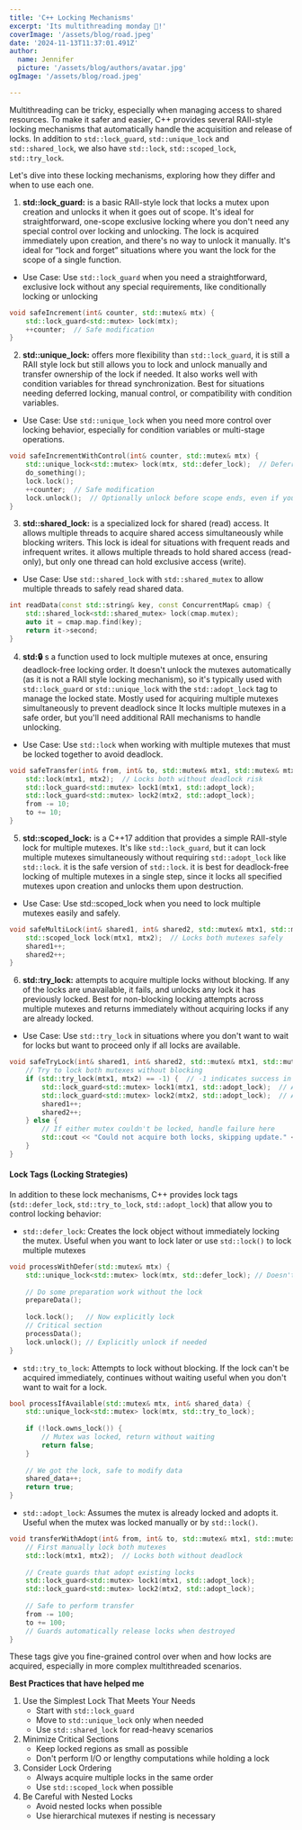 ```yaml
---
title: 'C++ Locking Mechanisms'
excerpt: 'Its multithreading monday 🚀!'
coverImage: '/assets/blog/road.jpeg'
date: '2024-11-13T11:37:01.491Z'
author:
  name: Jennifer
  picture: '/assets/blog/authors/avatar.jpg'
ogImage: '/assets/blog/road.jpeg'

---
```

Multithreading can be tricky, especially when managing access to shared resources. To make it safer and easier, C++ provides several RAII-style locking mechanisms 
that automatically handle the acquisition and release of locks. 
In addition to `std::lock_guard`, `std::unique_lock` and `std::shared_lock`, we also have `std::lock`, `std::scoped_lock`, `std::try_lock`.

Let's dive into these locking mechanisms, exploring how they differ and when to use each one.


1. __std::lock_guard:__  is a basic RAII-style lock that locks a mutex upon creation and unlocks it when it goes out of scope. It's ideal for straightforward, 
one-scope exclusive locking where you don't need any special control over locking and unlocking. The lock is acquired immediately upon creation, and there's no way to 
unlock it manually. It's ideal for “lock and forget” situations where you want the lock for the scope of a single function.
  - Use Case: Use `std::lock_guard` when you need a straightforward, exclusive lock without any special requirements, like conditionally locking or unlocking

```cpp
void safeIncrement(int& counter, std::mutex& mtx) {
    std::lock_guard<std::mutex> lock(mtx);
    ++counter;  // Safe modification
}
```

2. __std::unique_lock:__ offers more flexibility than `std::lock_guard`, it is still a RAII style lock but still allows you to lock and unlock manually and transfer ownership of the lock if needed. It also works
 well with condition variables for thread synchronization. Best for situations needing deferred locking, manual control, or compatibility with condition variables.
  - Use Case: Use `std::unique_lock` when you need more control over locking behavior, especially for condition variables or multi-stage operations.

```cpp
void safeIncrementWithControl(int& counter, std::mutex& mtx) {
    std::unique_lock<std::mutex> lock(mtx, std::defer_lock);  // Deferred locking
    do_something();
    lock.lock();
    ++counter;  // Safe modification
    lock.unlock();  // Optionally unlock before scope ends, even if you dont unlock its RAII :)
}
```

3. __std::shared_lock:__  is a specialized lock for shared (read) access. It allows multiple threads to acquire shared access simultaneously while blocking writers. 
This lock is ideal for situations with frequent reads and infrequent writes. it allows multiple threads to hold shared access (read-only), but only one thread can hold exclusive access (write).
  - Use Case: Use `std::shared_lock` with `std::shared_mutex` to allow multiple threads to safely read shared data.

```cpp
int readData(const std::string& key, const ConcurrentMap& cmap) {
    std::shared_lock<std::shared_mutex> lock(cmap.mutex);
    auto it = cmap.map.find(key);
    return it->second;
}
```

4. __std::lock:__ s a function used to lock multiple mutexes at once, ensuring deadlock-free locking order. It doesn't unlock the mutexes automatically (as it is not a RAII style locking mechanism), 
so it's typically used with `std::lock_guard` or `std::unique_lock` with the `std::adopt_lock` tag to manage the locked state. Mostly used for acquiring multiple mutexes 
simultaneously to prevent deadlock since It locks multiple mutexes in a safe order, but you'll need additional RAII mechanisms to handle unlocking.
  - Use Case: Use `std::lock` when working with multiple mutexes that must be locked together to avoid deadlock.
```cpp
void safeTransfer(int& from, int& to, std::mutex& mtx1, std::mutex& mtx2) {
    std::lock(mtx1, mtx2);  // Locks both without deadlock risk
    std::lock_guard<std::mutex> lock1(mtx1, std::adopt_lock);
    std::lock_guard<std::mutex> lock2(mtx2, std::adopt_lock);
    from -= 10;
    to += 10;
}
```

5. __std::scoped_lock:__  is a C++17 addition that provides a simple RAII-style lock for multiple mutexes. It's like `std::lock_guard`, but it can lock multiple 
mutexes simultaneously without requiring `std::adopt_lock` like `std::lock`. it is the safe version of `std::lock`. it is best for deadlock-free locking of multiple mutexes in a single step, since it locks all specified mutexes 
upon creation and unlocks them upon destruction. 
  - Use Case: Use std::scoped_lock when you need to lock multiple mutexes easily and safely.
```cpp
void safeMultiLock(int& shared1, int& shared2, std::mutex& mtx1, std::mutex& mtx2) {
    std::scoped_lock lock(mtx1, mtx2);  // Locks both mutexes safely
    shared1++;
    shared2++;
}
```

6. __std::try_lock:__ attempts to acquire multiple locks without blocking. If any of the locks are unavailable, it fails, and unlocks any lock it has previously locked. Best for non-blocking
locking attempts across multiple mutexes and returns immediately without acquiring locks if any are already locked.
  - Use Case: Use `std::try_lock` in situations where you don't want to wait for locks but want to proceed only if all locks are available.
```cpp
void safeTryLock(int& shared1, int& shared2, std::mutex& mtx1, std::mutex& mtx2) {
    // Try to lock both mutexes without blocking
    if (std::try_lock(mtx1, mtx2) == -1) {  // -1 indicates success in locking both
        std::lock_guard<std::mutex> lock1(mtx1, std::adopt_lock);  // Adopt the first lock
        std::lock_guard<std::mutex> lock2(mtx2, std::adopt_lock);  // Adopt the second lock
        shared1++;
        shared2++;
    } else {
        // If either mutex couldn't be locked, handle failure here
        std::cout << "Could not acquire both locks, skipping update." << std::endl;
    }
}
```

#### Lock Tags (Locking Strategies)

In addition to these lock mechanisms, C++ provides lock tags (`std::defer_lock`, `std::try_to_lock`, `std::adopt_lock`) that allow you to control locking behavior:
- `std::defer_lock`: Creates the lock object without immediately locking the mutex. Useful when you want to lock later or use `std::lock()` to lock multiple mutexes
```cpp
void processWithDefer(std::mutex& mtx) {
    std::unique_lock<std::mutex> lock(mtx, std::defer_lock); // Doesn't lock yet
    
    // Do some preparation work without the lock
    prepareData();
    
    lock.lock();   // Now explicitly lock
    // Critical section
    processData();
    lock.unlock(); // Explicitly unlock if needed
}
```
- `std::try_to_lock`: Attempts to lock without blocking. If the lock can't be acquired immediately, continues without waiting useful when you don't want to wait for a lock.
```cpp
bool processIfAvailable(std::mutex& mtx, int& shared_data) {
    std::unique_lock<std::mutex> lock(mtx, std::try_to_lock);
    
    if (!lock.owns_lock()) {
        // Mutex was locked, return without waiting
        return false;
    }
    
    // We got the lock, safe to modify data
    shared_data++;
    return true;
}
```
- `std::adopt_lock`: Assumes the mutex is already locked and adopts it. Useful when the mutex was locked manually or by `std::lock()`.
```cpp
void transferWithAdopt(int& from, int& to, std::mutex& mtx1, std::mutex& mtx2) {
    // First manually lock both mutexes
    std::lock(mtx1, mtx2);  // Locks both without deadlock
    
    // Create guards that adopt existing locks
    std::lock_guard<std::mutex> lock1(mtx1, std::adopt_lock);
    std::lock_guard<std::mutex> lock2(mtx2, std::adopt_lock);
    
    // Safe to perform transfer
    from -= 100;
    to += 100;
    // Guards automatically release locks when destroyed
}
```

These tags give you fine-grained control over when and how locks are acquired, especially in more complex multithreaded scenarios.

__Best Practices that have helped me__

1. Use the Simplest Lock That Meets Your Needs
    - Start with `std::lock_guard`
    - Move to `std::unique_lock` only when needed
    - Use `std::shared_lock` for read-heavy scenarios
2. Minimize Critical Sections
    - Keep locked regions as small as possible
    - Don't perform I/O or lengthy computations while holding a lock
3. Consider Lock Ordering
    - Always acquire multiple locks in the same order
    - Use `std::scoped_lock` when possible
4. Be Careful with Nested Locks
    - Avoid nested locks when possible
    - Use hierarchical mutexes if nesting is necessary